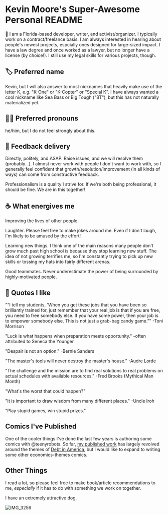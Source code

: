 # Kevin Moore's Super-Awesome Personal README

🌴 I am a Florida-based developer, writer, and activist/organizer.  I typically work on a contract/freelance basis.  I am always interested in hearing about people's newest projects, espcially ones designed for large-sized impact. I have a law degree and once worked as a lawyer, but no longer have a license (by choice!). I still use my legal skills for various projects, though.

## 🏷 Preferred name

Kevin, but I will also answer to most nicknames that heavily make use of the letter K, e.g. "K-One" or "K-Copter" or "Special K". I have always wanted a cool nickname like Sea Bass or Big Tough ("BT"), but this has not naturally materialized yet.

##  👨🏻 Preferred pronouns

he/him, but I do not feel strongly about this. 

## 💌 Feedback delivery 

Directly, politely, and ASAP. Raise issues, and we will resolve them (probably...). I almost never work with people I don't want to work with, so I generally feel confident that growth/resolution/improvement (in all kinds of ways) can come from constructive feedback. 

Professionalism is a quality I strive for. If we're both being professional, it should be fine. We are in this together!

## ☕️ What energives me

Improving the lives of other people.

Laughter. Please feel free to make jokes around me. Even if I don't laugh, I'm likely to be amused by the effort!

Learning new things. I think one of the main reasons many people don't grow much past high school is because they stop learning new stuff. The idea of not growing terrifies me, so I'm constantly trying to pick up new skills or tossing my hats into fairly different arenas.

Good teammates. Never underestimate the power of being surrounded by highly-motivated people.

## 📣 Quotes I like

"“I tell my students, 'When you get these jobs that you have been so brilliantly trained for, just remember that your real job is that if you are free, you need to free somebody else. If you have some power, then your job is to empower somebody else. This is not just a grab-bag candy game.”" -Toni Morrison

"Luck is what happens when preparation meets opportunity." -often attributed to Seneca the Younger

"Despair is not an option." -Bernie Sanders

"The master's tools will never destroy the master's house." -Audre Lorde

"The challenge and the mission are to find real solutions to real problems on actual schedules with available resources." -Fred Brooks (Mythical Man Month)

"What's the worst that could happen?"

"It is important to draw wisdom from many different places." -Uncle Iroh

"Play stupid games, win stupid prizes."

## Comics I've Published

One of the cooler things I've done the last few years is authoring some comics with @teenyrobots. So far, [my published work](https://www.vox.com/the-highlight/22327700/debt-prison-debtors-unpaid-bills) has largely revolved around the themes of [Debt in America](https://thenib.com/americans-are-drowning-in-debt/), but I would like to expand to writing some other economics-themes comics. 

## Other Things

I read a lot, so please feel free to make book/article recommendations to me, _especially_ if it has to do with something we work on together.

I have an extremely attractive dog. 

![IMG_3256](https://user-images.githubusercontent.com/1034221/114449598-eb52a000-9ba2-11eb-9918-b5a81e0f0d42.jpeg)

